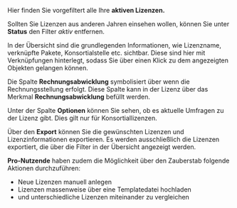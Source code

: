 Hier finden Sie vorgefiltert alle Ihre **aktiven Lizenzen.**

Sollten Sie Lizenzen aus anderen Jahren einsehen wollen, können Sie unter **Status** den Filter *aktiv* entfernen. 

In der Übersicht sind die grundlegenden Informationen, wie Lizenzname, verknüpfte Pakete, Konsortialstelle etc. sichtbar. Diese sind hier mit Verknüpfungen hinterlegt, sodass Sie über einen Klick zu dem angezeigten Objekten gelangen können. 

Die Spalte **Rechnungsabwicklung** symbolisiert über wenn die Rechnungsstellung erfolgt. Diese Spalte kann in der Lizenz über das Merkmal **Rechnungsabwicklung** befüllt werden.

Unter der Spalte **Optionen** können Sie sehen, ob es aktuelle Umfragen zu der Lizenz gibt. Dies gilt nur für Konsortiallizenzen. 

Über den **Export** können Sie die gewünschten Lizenzen und Lizenzinformationen exportieren. Es werden ausschließlich die Lizenzen exportiert, die über die Filter in der Übersicht angezeigt werden. 

**Pro-Nutzende** haben zudem die Möglichkeit über den Zauberstab folgende Aktionen durchzuführen:
 + Neue Lizenzen manuell anlegen
 + Lizenzen massenweise über eine Templatedatei hochladen
 + und unterschiedliche Lizenzen miteinander zu vergleichen



